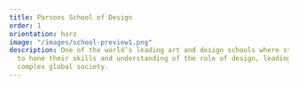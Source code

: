 ```yaml
---
title: Parsons School of Design
order: 1
orientation: horz
image: "/images/school-preview1.png"
description: One of the world’s leading art and design schools where students learn
  to hone their skills and understanding of the role of design, leading in an increasingly
  complex global society.
---
```



